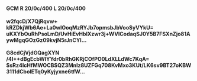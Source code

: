 #### GCM R 20/0c/400 L 20/0c/400
**w2fqcD/X7QjRqvw+**<br/>**kRZDkjWb6Ae+La0wlOoqMzRYJb7opmsbJbVooSyVYkU=**<br/>**uKXYbOuRhPsoLmD/UvHiEvHbIXzwr3j+WVlCodaqSJ0Y5B7FSXnZjo81AywMgqGOzGz09kvjN5rJnCYl...**<br/><br/>
**G8cdCjVjdGQagXYN**<br/>**/4I++dBgEcbWlYYdr0bRhGKRjCOfPO0LdXLLdWc7KqA=**<br/>**SsRz4IcHfMWOCBSQZ3Mnlz8UZFGq708KvMxo3KUt/LK6sv9BT27oKBW3111dCbolETq0yKyjyxne6tfW...**